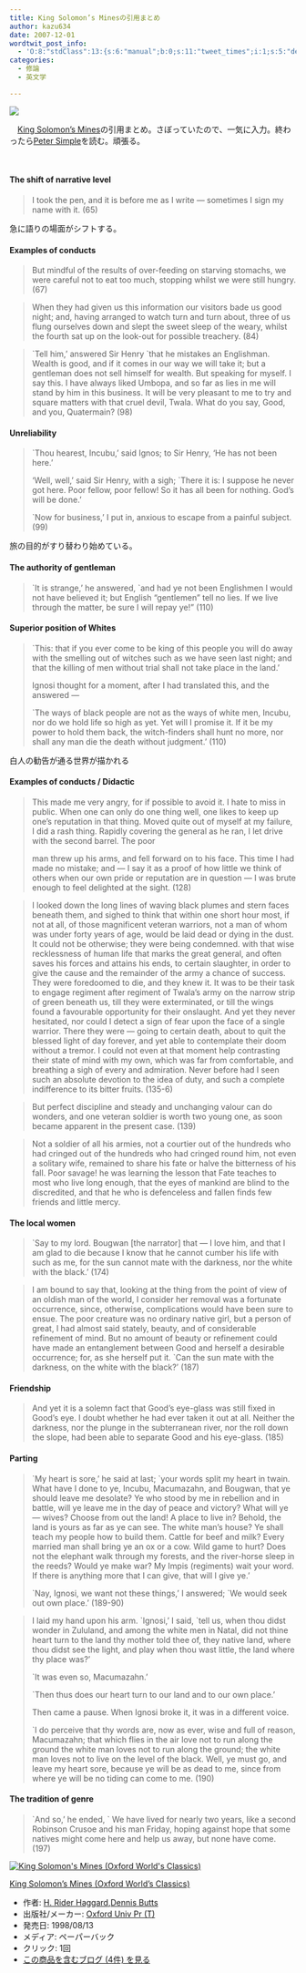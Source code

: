 ```yaml
---
title: King Solomon’s Minesの引用まとめ
author: kazu634
date: 2007-12-01
wordtwit_post_info:
  - 'O:8:"stdClass":13:{s:6:"manual";b:0;s:11:"tweet_times";i:1;s:5:"delay";i:0;s:7:"enabled";i:1;s:10:"separation";s:2:"60";s:7:"version";s:3:"3.7";s:14:"tweet_template";b:0;s:6:"status";i:2;s:6:"result";a:0:{}s:13:"tweet_counter";i:2;s:13:"tweet_log_ids";a:1:{i:0;i:3369;}s:9:"hash_tags";a:0:{}s:8:"accounts";a:1:{i:0;s:7:"kazu634";}}'
categories:
  - 修論
  - 英文学

---
```

<div class="section">
<p>
<center>
</center>
</p>
  
<p>
<a href="http://flickr.com/photos/35521202@N00/250018925/" onclick="__gaTracker('send', 'event', 'outbound-article', 'http://flickr.com/photos/35521202@N00/250018925/', '');" title="Sailing Ship ´The Alexander von Humboldt´ leaving Waterford, Ireland"><img src="http://farm1.static.flickr.com/89/250018925_cbe77ea68d_m.jpg" /></a>
</p></p> 
  
<p>
    　<a href="http://d.hatena.ne.jp/asin/0192834851" onclick="__gaTracker('send', 'event', 'outbound-article', 'http://d.hatena.ne.jp/asin/0192834851', 'King Solomon’s Mines');">King Solomon’s Mines</a>の引用まとめ。さぼっていたので、一気に入力。終わったら<a href="http://d.hatena.ne.jp/asin/1406556602" onclick="__gaTracker('send', 'event', 'outbound-article', 'http://d.hatena.ne.jp/asin/1406556602', 'Peter Simple');">Peter Simple</a>を読む。頑張る。
</p>
  
<p>
<a name="seemore"></a><br />
</p>
  
<h4>
    The shift of narrative level
</h4>
  
<blockquote>
<p>
      I took the pen, and it is before me as I write &#8212; sometimes I sign my name with it. (65)
</p>
</blockquote>
  
<p>
    急に語りの場面がシフトする。
</p>
  
<h4>
    Examples of conducts
</h4>
  
<blockquote>
<p>
      But mindful of the results of over-feeding on starving stomachs, we were careful not to eat too much, stopping whilst we were still hungry. (67)
</p>
</blockquote>
  
<blockquote>
<p>
      When they had given us this information our visitors bade us good night; and, having arranged to watch turn and turn about, three of us flung ourselves down and slept the sweet sleep of the weary, whilst the fourth sat up on the look-out for possible treachery. (84)
</p>
</blockquote>
  
<blockquote>
<p>
      `Tell him,&#8217; answered Sir Henry `that he mistakes an Englishman. Wealth is good, and if it comes in our way we will take it; but a gentleman does not sell himself for wealth. But speaking for myself. I say this. I have always liked Umbopa, and so far as lies in me will stand by him in this business. It will be very pleasant to me to try and square matters with that cruel devil, Twala. What do you say, Good, and you, Quatermain? (98)
</p>
</blockquote>
  
<h4>
    Unreliability
</h4>
  
<blockquote>
<p>
      `Thou hearest, Incubu,&#8217; said Ignos; to Sir Henry, &#8216;He has not been here.&#8217;
</p>
    
<p>
      &#8216;Well, well,&#8217; said Sir Henry, with a sigh; `There it is: I suppose he never got here. Poor fellow, poor fellow! So it has all been for nothing. God&#8217;s will be done.&#8217;
</p>
    
<p>
      `Now for business,&#8217; I put in, anxious to escape from a painful subject. (99)
</p>
</blockquote>
  
<p>
    旅の目的がすり替わり始めている。
</p>
  
<h4>
    The authority of gentleman
</h4>
  
<blockquote>
<p>
      `It is strange,&#8217; he answered, `and had ye not been Englishmen I would not have believed it; but English &#8220;gentlemen&#8221; tell no lies. If we live through the matter, be sure I will repay ye!&#8221; (110)
</p>
</blockquote>
  
<h4>
    Superior position of Whites
</h4>
  
<blockquote>
<p>
      `This: that if you ever come to be king of this people you will do away with the smelling out of witches such as we have seen last night; and that the killing of men without trial shall not take place in the land.&#8217;
</p>
    
<p>
      Ignosi thought for a moment, after I had translated this, and the answered &#8212;
</p>
    
<p>
      `The ways of black people are not as the ways of white men, Incubu, nor do we hold life so high as yet. Yet will I promise it. If it be my power to hold them back, the witch-finders shall hunt no more, nor shall any man die the death without judgment.&#8217; (110)
</p>
</blockquote>
  
<p>
    白人の勧告が通る世界が描かれる
</p>
  
<h4>
    Examples of conducts / Didactic
</h4>
  
<blockquote>
<p>
      This made me very angry, for if possible to avoid it. I hate to miss in public. When one can only do one thing well, one likes to keep up one&#8217;s reputation in that thing. Moved quite out of myself at my failure, I did a rash thing. Rapidly covering the general as he ran, I let drive with the second barrel. The poor
</p>
    
<p>
      man threw up his arms, and fell forward on to his face. This time I had made no mistake; and &#8212; I say it as a proof of how little we think of others when our own pride or reputation are in question &#8212; I was brute enough to feel delighted at the sight. (128)
</p>
</blockquote>
  
<blockquote>
<p>
      I looked down the long lines of waving black plumes and stern faces beneath them, and sighed to think that within one short hour most, if not at all, of those magnificent veteran warriors, not a man of whom was under forty years of age, would be laid dead or dying in the dust. It could not be otherwise; they were being condemned. with that wise recklessness of human life that marks the great general, and often saves his forces and attains his ends, to certain slaughter, in order to give the cause and the remainder of the army a chance of success. They were foredoomed to die, and they knew it. It was to be their task to engage regiment after regiment of Twala&#8217;s army on the narrow strip of green beneath us, till they were exterminated, or till the wings found a favourable opportunity for their onslaught. And yet they never hesitated, nor could I detect a sign of fear upon the face of a single warrior. There they were &#8212; going to certain death, about to quit the blessed light of day forever, and yet able to contemplate their doom without a tremor. I could not even at that moment help contrasting their state of mind with my own, which was far from comfortable, and breathing a sigh of every and admiration. Never before had I seen such an absolute devotion to the idea of duty, and such a complete indifference to its bitter fruits. (135-6)
</p>
</blockquote>
  
<blockquote>
<p>
      But perfect discipline and steady and unchanging valour can do wonders, and one veteran soldier is worth two young one, as soon became apparent in the present case. (139)
</p>
</blockquote>
  
<blockquote>
<p>
      Not a soldier of all his armies, not a courtier out of the hundreds who had cringed out of the hundreds who had cringed round him, not even a solitary wife, remained to share his fate or halve the bitterness of his fall. Poor savage! he was learning the lesson that Fate teaches to most who live long enough, that the eyes of mankind are blind to the discredited, and that he who is defenceless and fallen finds few friends and little mercy.
</p>
</blockquote>
  
<h4>
    The local women
</h4>
  
<blockquote>
<p>
      `Say to my lord. Bougwan [the narrator] that &#8212; I love him, and that I am glad to die because I know that he cannot cumber his life with such as me, for the sun cannot mate with the darkness, nor the white with the black.&#8217; (174)
</p>
</blockquote>
  
<blockquote>
<p>
      I am bound to say that, looking at the thing from the point of view of an oldish man of the world, I consider her removal was a fortunate occurrence, since, otherwise, complications would have been sure to ensue. The poor creature was no ordinary native girl, but a person of great, I had almost said stately, beauty, and of considerable refinement of mind. But no amount of beauty or refinement could have made an entanglement between Good and herself a desirable occurrence; for, as she herself put it. `Can the sun mate with the darkness, on the white with the black?&#8217; (187)
</p>
</blockquote>
  
<h4>
    Friendship
</h4>
  
<blockquote>
<p>
      And yet it is a solemn fact that Good&#8217;s eye-glass was still fixed in Good&#8217;s eye. I doubt whether he had ever taken it out at all. Neither the darkness, nor the plunge in the subterranean river, nor the roll down the slope, had been able to separate Good and his eye-glass. (185)
</p>
</blockquote>
  
<h4>
    Parting
</h4>
  
<blockquote>
<p>
      `My heart is sore,&#8217; he said at last; `your words split my heart in twain. What have I done to ye, Incubu, Macumazahn, and Bougwan, that ye should leave me desolate? Ye who stood by me in rebellion and in battle, will ye leave me in the day of peace and victory? What will ye &#8212; wives? Choose from out the land! A place to live in? Behold, the land is yours as far as ye can see. The white man&#8217;s house? Ye shall teach my people how to build them. Cattle for beef and milk? Every married man shall bring ye an ox or a cow. Wild game to hurt? Does not the elephant walk through my forests, and the river-horse sleep in the reeds? Would ye make war? My Impis (regiments) wait your word. If there is anything more that I can give, that will I give ye.&#8217;
</p>
    
<p>
      `Nay, Ignosi, we want not these things,&#8217; I answered; `We would seek out own place.&#8217; (189-90)
</p>
</blockquote>
  
<blockquote>
<p>
      I laid my hand upon his arm. `Ignosi,&#8217; I said, `tell us, when thou didst wonder in Zululand, and among the white men in Natal, did not thine heart turn to the land thy mother told thee of, they native land, where thou didst see the light, and play when thou wast little, the land where thy place was?&#8217;
</p>
    
<p>
      `It was even so, Macumazahn.&#8217;
</p>
    
<p>
      `Then thus does our heart turn to our land and to our own place.&#8217;
</p>
    
<p>
      Then came a pause. When Ignosi broke it, it was in a different voice.
</p>
    
<p>
      `I do perceive that thy words are, now as ever, wise and full of reason, Macumazahn; that which flies in the air love not to run along the ground the white man loves not to run along the ground; the white man loves not to live on the level of the black. Well, ye must go, and leave my heart sore, because ye will be as dead to me, since from where ye will be no tiding can come to me. (190)
</p>
</blockquote>
  
<h4>
    The tradition of genre
</h4>
  
<blockquote>
<p>
      `And so,&#8217; he ended, ` We have lived for nearly two years, like a second Robinson Crusoe and his man Friday, hoping against hope that some natives might come here and help us away, but none have come. (197)
</p>
</blockquote>
  
<div class="hatena-asin-detail">
<a href="http://www.amazon.co.jp/dp/0192834851/?tag=hatena_st1-22&ascsubtag=d-7ibv" onclick="__gaTracker('send', 'event', 'outbound-article', 'http://www.amazon.co.jp/dp/0192834851/?tag=hatena_st1-22&ascsubtag=d-7ibv', '');"><img src="https://images-na.ssl-images-amazon.com/images/I/21F7EM2DS3L._SL160_.jpg" class="hatena-asin-detail-image" alt="King Solomon's Mines (Oxford World's Classics)" title="King Solomon's Mines (Oxford World's Classics)" /></a></p> 
    
<div class="hatena-asin-detail-info">
<p class="hatena-asin-detail-title">
<a href="http://www.amazon.co.jp/dp/0192834851/?tag=hatena_st1-22&ascsubtag=d-7ibv" onclick="__gaTracker('send', 'event', 'outbound-article', 'http://www.amazon.co.jp/dp/0192834851/?tag=hatena_st1-22&ascsubtag=d-7ibv', 'King Solomon&#8217;s Mines (Oxford World&#8217;s Classics)');">King Solomon&#8217;s Mines (Oxford World&#8217;s Classics)</a>
</p>
      
<ul>
<li>
<span class="hatena-asin-detail-label">作者:</span> <a href="http://d.hatena.ne.jp/keyword/H%2E%20Rider%20Haggard" onclick="__gaTracker('send', 'event', 'outbound-article', 'http://d.hatena.ne.jp/keyword/H%2E%20Rider%20Haggard', 'H. Rider Haggard');" class="keyword">H. Rider Haggard</a>,<a href="http://d.hatena.ne.jp/keyword/Dennis%20Butts" onclick="__gaTracker('send', 'event', 'outbound-article', 'http://d.hatena.ne.jp/keyword/Dennis%20Butts', 'Dennis Butts');" class="keyword">Dennis Butts</a>
</li>
<li>
<span class="hatena-asin-detail-label">出版社/メーカー:</span> <a href="http://d.hatena.ne.jp/keyword/Oxford%20Univ%20Pr%20%28T%29" onclick="__gaTracker('send', 'event', 'outbound-article', 'http://d.hatena.ne.jp/keyword/Oxford%20Univ%20Pr%20%28T%29', 'Oxford Univ Pr (T)');" class="keyword">Oxford Univ Pr (T)</a>
</li>
<li>
<span class="hatena-asin-detail-label">発売日:</span> 1998/08/13
</li>
<li>
<span class="hatena-asin-detail-label">メディア:</span> ペーパーバック
</li>
<li>
<span class="hatena-asin-detail-label">クリック</span>: 1回
</li>
<li>
<a href="http://d.hatena.ne.jp/asin/0192834851" onclick="__gaTracker('send', 'event', 'outbound-article', 'http://d.hatena.ne.jp/asin/0192834851', 'この商品を含むブログ (4件) を見る');" target="_blank">この商品を含むブログ (4件) を見る</a>
</li>
</ul>
</div>
    
<div class="hatena-asin-detail-foot">
</div>
</div>
</div>
